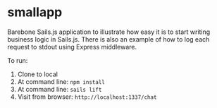 smallapp
========

Barebone Sails.js application to illustrate how easy it is to start writing business logic in Sails.js.
There is also an example of how to log each request to stdout using Express middleware.

To run:

1. Clone to local
2. At command line: ```npm install```
3. At command line: ```sails lift```
4. Visit from browser: ```http://localhost:1337/chat```
